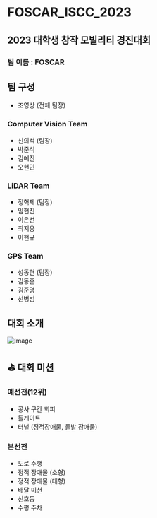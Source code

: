 # FOSCAR_ISCC_2023

## 2023 대학생 창작 모빌리티 경진대회

### 팀 이름 : FOSCAR

## 팀 구성
- 조영상 (전체 팀장)
### Computer Vision Team
- 신의석 (팀장)
- 박준석
- 김예진
- 오현민
### LiDAR Team
- 정혁제 (팀장)
- 임현진
- 이은선
- 최지웅
- 이현규
### GPS Team
- 성동현 (팀장)
- 김동훈
- 김준명
- 선병범

## 대회 소개

![image](https://github.com/youngsangc/ISCC_2023/assets/111215413/582d0c50-2e19-4da4-a750-100370d35e11)


## ⛳️ 대회 미션
### 예선전(12위)
- 공사 구간 회피
- 톨게이트
- 터널 (정적장애물, 돌발 장애물)

### 본선전
- 도로 주행
- 정적 장애물 (소형)
- 정적 장애물 (대형)
- 배달 미션
- 신호등
- 수평 주차
